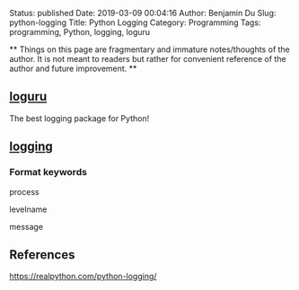 Status: published
Date: 2019-03-09 00:04:16
Author: Benjamin Du
Slug: python-logging
Title: Python Logging
Category: Programming
Tags: programming, Python, logging, loguru

**
Things on this page are fragmentary and immature notes/thoughts of the author.
It is not meant to readers but rather for convenient reference of the author and future improvement.
**

## [loguru](https://github.com/Delgan/loguru)

The best logging package for Python!

## [logging](https://docs.python.org/3/library/logging.html)

### Format keywords

process

levelname

message

## References

https://realpython.com/python-logging/
